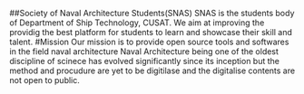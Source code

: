 ##Society of Naval Architecture Students(SNAS)
SNAS is the students body of Department of Ship Technology, CUSAT. We aim at improving the providig the best platform for students to learn and showcase their skill and talent.
#Mission
Our mission is to provide open source tools and softwares in the field naval architecture
Naval Architecture being one of the oldest discipline of scinece has evolved significantly since its inception but the method and procudure are yet to be digitilase and the digitalise contents are not open to public.


<!--

**Here are some ideas to get you started:**

🙋‍♀️ A short introduction - what is your organization all about?
🌈 Contribution guidelines - how can the community get involved?
👩‍💻 Useful resources - where can the community find your docs? Is there anything else the community should know?
🍿 Fun facts - what does your team eat for breakfast?
🧙 Remember, you can do mighty things with the power of [Markdown](https://docs.github.com/github/writing-on-github/getting-started-with-writing-and-formatting-on-github/basic-writing-and-formatting-syntax)
-->
